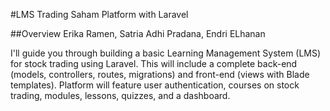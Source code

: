 #LMS Trading Saham Platform with Laravel

##Overview Erika Ramen, Satria Adhi Pradana, Endri ELhanan

I'll guide you through building a basic Learning Management System (LMS) for stock trading using Laravel.
This will include a complete back-end (models, controllers, routes, migrations) and front-end (views with Blade templates).
Platform will feature user authentication, courses on stock trading, modules, lessons, quizzes, and a dashboard.
